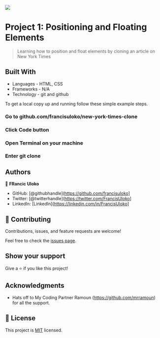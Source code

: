 ![](https://img.shields.io/badge/Microverse-blueviolet)

# Project 1: Positioning and Floating Elements

> Learning how to position and float elements by cloning an article on New York Times


## Built With

- Languages - HTML, CSS
- Frameworks - N/A
- Technology - git and github

To get a local copy up and running follow these simple example steps.

### Go to github.com/francisuloko/new-york-times-clone

### Click Code button

### Open Terminal on your machine

### Enter git clone <repo path>

## Authors

👤 **FRancic Uloko**

- GitHub: [@githubhandle](https://github.com/francisuloko]
- Twitter: [@twitterhandle](https://twitter.com/FrancisUloko]
- LinkedIn: [LinkedIn](https://linkedin.com/in/FrancisUloko]


## 🤝 Contributing

Contributions, issues, and feature requests are welcome!

Feel free to check the [issues page](issues/).

## Show your support

Give a ⭐️ if you like this project!

## Acknowledgments

- Hats off to My Coding Partner Ramoun (https://github.com/mrramoun) for all the support.

## 📝 License

This project is [MIT](lic.url) licensed.
